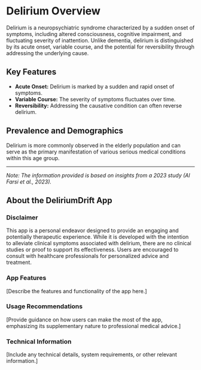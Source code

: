 # Delirium Overview

Delirium is a neuropsychiatric syndrome characterized by a sudden onset of symptoms, including altered consciousness, cognitive impairment, and fluctuating severity of inattention. Unlike dementia, delirium is distinguished by its acute onset, variable course, and the potential for reversibility through addressing the underlying cause.

## Key Features

- **Acute Onset:** Delirium is marked by a sudden and rapid onset of symptoms.
- **Variable Course:** The severity of symptoms fluctuates over time.
- **Reversibility:** Addressing the causative condition can often reverse delirium.

## Prevalence and Demographics

Delirium is more commonly observed in the elderly population and can serve as the primary manifestation of various serious medical conditions within this age group.

---

*Note: The information provided is based on insights from a 2023 study (Al Farsi et al., 2023).*


## About the DeliriumDrift App

### Disclaimer

This app is a personal endeavor designed to provide an engaging and potentially therapeutic experience. While it is developed with the intention to alleviate clinical symptoms associated with delirium, there are no clinical studies or proof to support its effectiveness. Users are encouraged to consult with healthcare professionals for personalized advice and treatment.

### App Features

[Describe the features and functionality of the app here.]

### Usage Recommendations

[Provide guidance on how users can make the most of the app, emphasizing its supplementary nature to professional medical advice.]

### Technical Information

[Include any technical details, system requirements, or other relevant information.]

